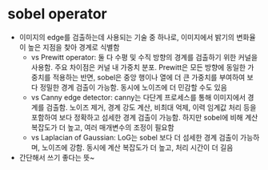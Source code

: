 # sobel operator
- 이미지의 edge를 검출하는데 사용되는 기술 중 하나로, 이미지에서 밝기의 변화율이 높은 지점을 찾아 경계로 식별함
    - vs Prewitt operator: 둘 다 수평 및 수직 방향의 경계를 검출하기 위한 커널을 사용함. 주요 차이점은 커널 내 가중치 분포. Prewitt은 모든 방향에 동일한 가중치를 적용하는 반면, sobel은 중앙 행이나 열에 더 큰 가중치를 부여하여 보다 정밀한 경계 검출이 가능함. 동시에 노이즈에 더 민감할 수도 있음
    - vs Canny edge detector: canny는 다단계 프로세스를 통해 이미지에서 경계를 검출함. 노이즈 제거, 경계 강도 계산, 비최대 억제, 이력 임계값 처리 등을 포함하여 보다 정확하고 섬세한 경계 검출이 가능함. 하지만 sobel에 비해 계산 복잡도가 더 높고, 여러 매개변수의 조정이 필요함
    - vs Laplacian of Gaussian: LoG는 sobel 보다 더 섬세한 경계 검출이 가능하며, 노이즈에 강함. 동시에 계산 복잡도가 더 높고, 처리 시간이 더 길음
- 간단해서 쓰기 좋다는 뜻~
